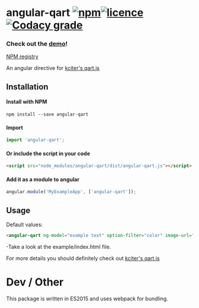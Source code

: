 # angular-qart [![npm](https://img.shields.io/npm/v/angular-qart.svg?style=flat-square)](https://github.com/isonet/angular-qart)[![licence](https://img.shields.io/npm/l/angular-qart.svg?style=flat-square)](https://img.shields.io/npm/l/angular-qart.svg)[![Codacy grade](https://img.shields.io/codacy/grade/7e22372439304c17bf215cc5eaa3e8ca.svg?style=flat-square)](https://github.com/isonet/angular-qart)

### Check out the [demo](https://isonet.github.io/angular-qart/)!

[NPM registry](https://www.npmjs.com/package/angular-qart)

An angular directive for [kciter's qart.js](https://github.com/kciter/qart.js)

## Installation

#### Install with NPM

```npm install --save angular-qart```

#### Import

```javascript
import 'angular-qart';
```

#### Or include the script in your code

```html
<script src="node_modules/angular-qart/dist/angular-qart.js"></script>
```

#### Add it as a module to angular

```javascript
angular.module('MyExampleApp', ['angular-qart']);
```

## Usage

Default values:

```html
<angular-qart ng-model="example text" option-filter="color" image-url="example.png"></angular-qart>
```

-Take a look at the example/index.html file.

For more details you should definitely check out [kciter's qart.js](https://github.com/kciter/qart.js)

# Dev / Other

This package is written in ES2015 and uses webpack for bundling.
